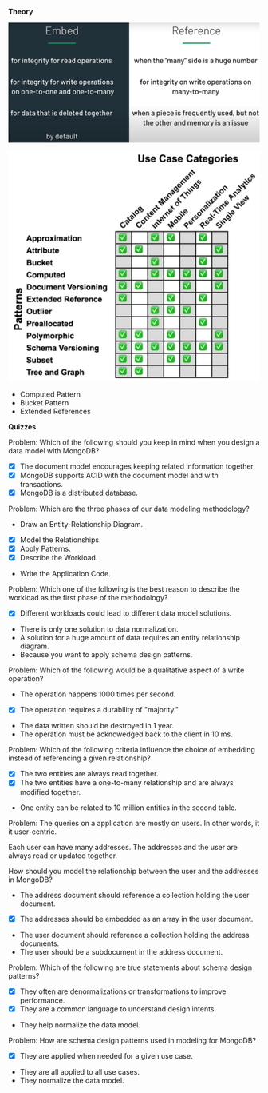 **Theory**

![EmbedvsReferene](./EmbedvsReferences.png  "EmbedvsReferene")

![Patterns](./Patterns.png  "Patterns")

- Computed Pattern
- Bucket Pattern
- Extended References

**Quizzes**

Problem:
Which of the following should you keep in mind when you design a data model with MongoDB?

- [X] The document model encourages keeping related information together.
- [X] MongoDB supports ACID with the document model and with transactions.
- [X] MongoDB is a distributed database.

Problem:
Which are the three phases of our data modeling methodology?


- Draw an Entity-Relationship Diagram.
- [X] Model the Relationships.
- [X] Apply Patterns.
- [X] Describe the Workload.
- Write the Application Code.

Problem:
Which one of the following is the best reason to describe the workload as the first phase of the methodology?

- [X] Different workloads could lead to different data model solutions.
- There is only one solution to data normalization.
- A solution for a huge amount of data requires an entity relationship diagram.
- Because you want to apply schema design patterns.

Problem:
Which of the following would be a qualitative aspect of a write operation?

- The operation happens 1000 times per second.
- [X] The operation requires a durability of "majority."
- The data written should be destroyed in 1 year.
- The operation must be acknowedged back to the client in 10 ms.

Problem:
Which of the following criteria influence the choice of embedding instead of referencing a given relationship?

- [X] The two entities are always read together.
- [X] The two entities have a one-to-many relationship and are always modified together.
- One entity can be related to 10 million entities in the second table.

Problem:
The queries on a application are mostly on users. In other words, it it user-centric.

Each user can have many addresses. The addresses and the user are always read or updated together.

How should you model the relationship between the user and the addresses in MongoDB?

- The address document should reference a collection holding the user document.
- [X] The addresses should be embedded as an array in the user document.
- The user document should reference a collection holding the address documents.
- The user should be a subdocument in the address document.

Problem:
Which of the following are true statements about schema design patterns?

- [X] They often are denormalizations or transformations to improve performance.
- [X] They are a common language to understand design intents.
- They help normalize the data model.

Problem:
How are schema design patterns used in modeling for MongoDB?

- [X] They are applied when needed for a given use case.
- They are all applied to all use cases.
- They normalize the data model.
